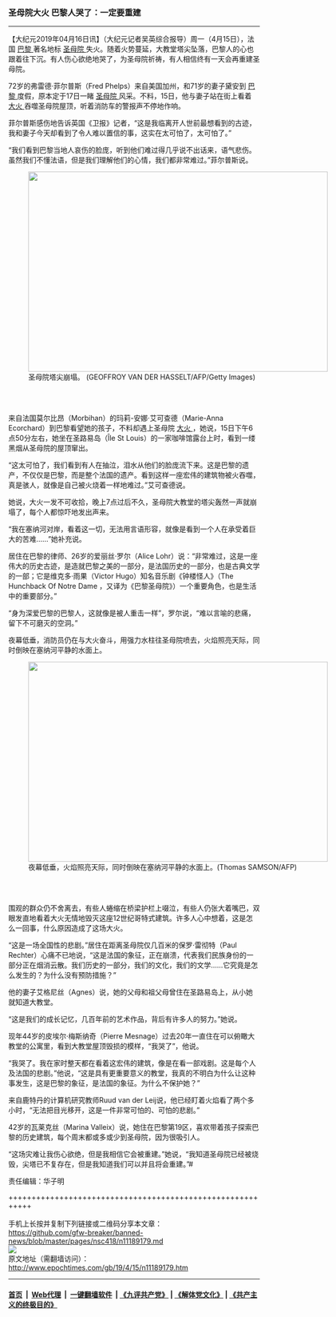 ### 圣母院大火 巴黎人哭了：一定要重建
------------------------

<p>
 【大纪元2019年04月16日讯】（大纪元记者吴英综合报导）周一（4月15日），法国
 <a href="http://www.epochtimes.com/gb/tag/%E5%B7%B4%E9%BB%8E.html">
  巴黎
 </a>
 著名地标
 <a href="http://www.epochtimes.com/gb/tag/%E5%9C%A3%E6%AF%8D%E9%99%A2.html">
  圣母院
 </a>
 失火。随着火势蔓延，大教堂塔尖坠落，巴黎人的心也跟着往下沉。有人伤心欲绝地哭了，为圣母院祈祷，有人相信终有一天会再重建圣母院。
</p>
<p>
 72岁的弗雷德‧菲尔普斯（Fred Phelps）来自美国加州，和71岁的妻子黛安到
 <a href="http://www.epochtimes.com/gb/tag/%E5%B7%B4%E9%BB%8E.html">
  巴黎
 </a>
 度假，原本定于17日一睹
 <a href="http://www.epochtimes.com/gb/tag/%E5%9C%A3%E6%AF%8D%E9%99%A2.html">
  圣母院
 </a>
 风采。不料，15日，他与妻子站在街上看着
 <a href="http://www.epochtimes.com/gb/tag/%E5%A4%A7%E7%81%AB.html">
  大火
 </a>
 吞噬圣母院屋顶，听着消防车的警报声不停地作响。
</p>
<p>
 菲尔普斯感伤地告诉英国《卫报》记者，“这是我临离开人世前最想看到的古迹，我和妻子今天却看到了令人难以置信的事，这实在太可怕了，太可怕了。”
</p>
<p>
 “我们看到巴黎当地人哀伤的脸庞，听到他们难过得几乎说不出话来，语气悲伤。虽然我们不懂法语，但是我们理解他们的心情，我们都非常难过。”菲尔普斯说。
</p>
<figure class="wp-caption alignnone" id="attachment_11189242" style="width: 600px">
 <a href="http://i.epochtimes.com/assets/uploads/2019/04/GettyImages-1137428785-2.jpg">
  <img alt="" class="size-large wp-image-11189242" height="400" src="http://i.epochtimes.com/assets/uploads/2019/04/GettyImages-1137428785-2-600x400.jpg" width="600"/>
 </a>
 <br/><figcaption class="wp-caption-text">
  圣母院塔尖崩塌。 (GEOFFROY VAN DER HASSELT/AFP/Getty Images)
 </figcaption><br/>
</figure><br/>
<p>
 来自法国莫尔比昂（Morbihan）的玛莉-安娜‧艾可查德（Marie-Anna Ecorchard）到巴黎看望她的孩子，不料却遇上圣母院
 <a href="http://www.epochtimes.com/gb/tag/%E5%A4%A7%E7%81%AB.html">
  大火
 </a>
 ，她说，15日下午6点50分左右，她坐在圣路易岛（Île St Louis）的一家咖啡馆露台上时，看到一缕黑烟从圣母院的屋顶窜出。
</p>
<p>
 “这太可怕了，我们看到有人在抽泣，泪水从他们的脸庞流下来。这是巴黎的遗产，不仅仅是巴黎，而是整个法国的遗产。看到这样一座宏伟的建筑物被火吞噬，真是骇人，就像是自己被火烧着一样地难过。”艾可查德说。
</p>
<p>
 她说，大火一发不可收拾，晚上7点过后不久，圣母院大教堂的塔尖轰然一声就崩塌了，每个人都惊吓地发出声来。
</p>
<p>
 “我在塞纳河对岸，看着这一切，无法用言语形容，就像是看到一个人在承受着巨大的苦难……”她补充说。
</p>
<p>
 居住在巴黎的律师、26岁的爱丽丝‧罗尔（Alice Lohr）说：“非常难过，这是一座伟大的历史古迹，是造就巴黎之美的一部分，是法国历史的一部分，也是古典文学的一部；它是维克多‧雨果（Victor Hugo）知名音乐剧《钟楼怪人》（The Hunchback Of Notre Dame ，又译为《巴黎圣母院》）一个重要角色，也是生活中的重要部分。”
</p>
<p>
 “身为深爱巴黎的巴黎人，这就像是被人重击一样”，罗尔说，“难以言喻的悲痛，留下不可磨灭的空洞。”
</p>
<p>
 夜幕低垂，消防员仍在与大火奋斗，用强力水柱往圣母院喷去，火焰照亮天际，同时倒映在塞纳河平静的水面上。
</p>
<figure class="wp-caption alignnone" id="attachment_11189229" style="width: 600px">
 <a href="http://i.epochtimes.com/assets/uploads/2019/04/GettyImages-1137429652.jpg">
  <img alt="" class="size-large wp-image-11189229" height="400" src="http://i.epochtimes.com/assets/uploads/2019/04/GettyImages-1137429652-600x400.jpg" width="600"/>
 </a>
 <br/><figcaption class="wp-caption-text">
  夜幕低垂，火焰照亮天际，同时倒映在塞纳河平静的水面上。(Thomas SAMSON/AFP)
 </figcaption><br/>
</figure><br/>
<p>
 围观的群众仍不舍离去，有些人蜷缩在桥梁护栏上啜泣，有些人仍张大着嘴巴，双眼发直地看着大火无情地毁灭这座12世纪哥特式建筑。许多人心中想着，这是怎么一回事，什么原因造成了这场大火。
</p>
<p>
 “这是一场全国性的悲剧。”居住在距离圣母院仅几百米的保罗‧雷彻特（Paul Rechter）心痛不已地说，“这是法国的象征，正在崩溃，代表我们民族身份的一部分正在烟消云散。我们历史的一部分，我们的文化，我们的文学……它究竟是怎么发生的？为什么没有预防措施？”
</p>
<p>
 他的妻子艾格尼丝（Agnes）说，她的父母和祖父母曾住在圣路易岛上，从小她就知道大教堂。
</p>
<p>
 “这是我们的成长记忆，几百年前的艺术作品，背后有许多人的努力。”她说。
</p>
<p>
 现年44岁的皮埃尔·梅斯纳奇（Pierre Mesnage）过去20年一直住在可以俯瞰大教堂的公寓里，看到大教堂屋顶毁损的模样，“我哭了”，他说。
</p>
<p>
 “我哭了。我在家时整天都在看着这宏伟的建筑，像是在看一部戏剧。这是每个人及法国的悲剧。”他说，“这是具有更重要意义的教堂，我真的不明白为什么让这种事发生，这是巴黎的象征，是法国的象征。为什么不保护她？”
</p>
<p>
 来自鹿特丹的计算机研究教师Ruud van der Leij说，他已经盯着火焰看了两个多小时，“无法把目光移开，这是一件非常可怕的、可怕的悲剧。”
</p>
<p>
 42岁的瓦莱克丝（Marina Valleix）说，她住在巴黎第19区，喜欢带着孩子探索巴黎的历史建筑，每个周末都或多或少到圣母院，因为很吸引人。
</p>
<p>
 “这场灾难让我伤心欲绝，但是我相信它会被重建。”她说，“我知道圣母院已经被烧毁，尖塔已不复存在，但是我知道我们可以并且将会重建。”#
</p>
<p>
 责任编辑：华子明
</p>

+++++++++++++++++++++++++++++++++++++++++++++++++++++++++++<br/><br/>
手机上长按并复制下列链接或二维码分享本文章：<br/>
https://github.com/gfw-breaker/banned-news/blob/master/pages/nsc418/n11189179.md <br/>
<a href='https://github.com/gfw-breaker/banned-news/blob/master/pages/nsc418/n11189179.md'><img src='https://github.com/gfw-breaker/banned-news/blob/master/pages/nsc418/n11189179.md.png'/></a> <br/>
原文地址（需翻墙访问）：http://www.epochtimes.com/gb/19/4/15/n11189179.htm


------------------------
#### [首页](https://github.com/gfw-breaker/banned-news/blob/master/README.md) &nbsp;|&nbsp; [Web代理](https://github.com/labour-camp/helloworld) &nbsp;|&nbsp; [一键翻墙软件](https://github.com/gfw-breaker/nogfw/blob/master/README.md) &nbsp;| [《九评共产党》](https://github.com/gfw-breaker/9ping.md/blob/master/README.md#九评之一评共产党是什么) | [《解体党文化》](https://github.com/gfw-breaker/jtdwh.md/blob/master/README.md) | [《共产主义的终极目的》](https://github.com/gfw-breaker/gczydzjmd.md/blob/master/README.md)

